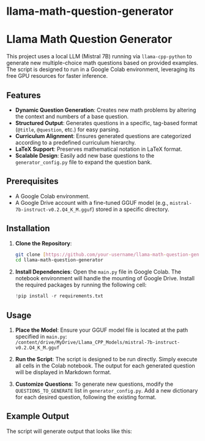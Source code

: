 # llama-math-question-generator
# Llama Math Question Generator

This project uses a local LLM (Mistral 7B) running via `llama-cpp-python` to generate new multiple-choice math questions based on provided examples. The script is designed to run in a Google Colab environment, leveraging its free GPU resources for faster inference.

## Features

- **Dynamic Question Generation**: Creates new math problems by altering the context and numbers of a base question.
- **Structured Output**: Generates questions in a specific, tag-based format (`@title`, `@question`, etc.) for easy parsing.
- **Curriculum Alignment**: Ensures generated questions are categorized according to a predefined curriculum hierarchy.
- **LaTeX Support**: Preserves mathematical notation in LaTeX format.
- **Scalable Design**: Easily add new base questions to the `generator_config.py` file to expand the question bank.

## Prerequisites

- A Google Colab environment.
- A Google Drive account with a fine-tuned GGUF model (e.g., `mistral-7b-instruct-v0.2.Q4_K_M.gguf`) stored in a specific directory.

## Installation

1.  **Clone the Repository**:
    ```bash
    git clone [https://github.com/your-username/llama-math-question-generator.git](https://github.com/your-username/llama-math-question-generator.git)
    cd llama-math-question-generator
    ```

2.  **Install Dependencies**:
    Open the `main.py` file in Google Colab. The notebook environment will handle the mounting of Google Drive. Install the required packages by running the following cell:
    ```python
    !pip install -r requirements.txt
    ```

## Usage

1.  **Place the Model**: Ensure your GGUF model file is located at the path specified in `main.py`: `/content/drive/MyDrive/Llama_CPP_Models/mistral-7b-instruct-v0.2.Q4_K_M.gguf`

2.  **Run the Script**:
    The script is designed to be run directly. Simply execute all cells in the Colab notebook. The output for each generated question will be displayed in Markdown format.

3.  **Customize Questions**:
    To generate new questions, modify the `QUESTIONS_TO_GENERATE` list in `generator_config.py`. Add a new dictionary for each desired question, following the existing format.

## Example Output

The script will generate output that looks like this:
